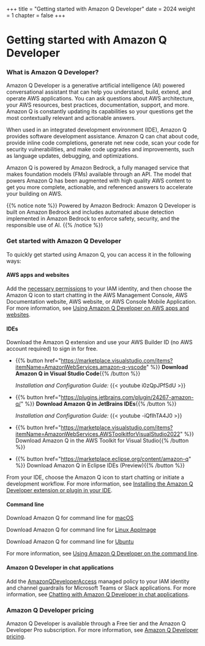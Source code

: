 +++
title = "Getting started with Amazon Q Developer"
date = 2024
weight = 1
chapter = false
+++

# Getting started with Amazon Q Developer

### What is Amazon Q Developer?

Amazon Q Developer is a generative artificial intelligence (AI) powered conversational assistant that can help you understand, build, extend, and operate AWS applications. You can ask questions about AWS architecture, your AWS resources, best practices, documentation, support, and more. Amazon Q is constantly updating its capabilities so your questions get the most contextually relevant and actionable answers.

When used in an integrated development environment (IDE), Amazon Q provides software development assistance. Amazon Q can chat about code, provide inline code completions, generate net new code, scan your code for security vulnerabilities, and make code upgrades and improvements, such as language updates, debugging, and optimizations.

Amazon Q is powered by Amazon Bedrock, a fully managed service that makes foundation models (FMs) available through an API. The model that powers Amazon Q has been augmented with high quality AWS content to get you more complete, actionable, and referenced answers to accelerate your building on AWS.

{{% notice note %}}
Powered by Amazon Bedrock: Amazon Q Developer is built on Amazon Bedrock and includes automated abuse detection implemented in Amazon Bedrock to enforce safety, security, and the responsible use of AI.
{{% /notice %}}

### Get started with Amazon Q Developer

To quickly get started using Amazon Q, you can access it in the following ways:

#### AWS apps and websites

Add the [necessary permissions](https://docs.aws.amazon.com/amazonq/latest/qdeveloper-ug/security_iam_id-based-policy-examples.html) to your IAM identity, and then choose the Amazon Q icon to start chatting in the AWS Management Console, AWS Documentation website, AWS website, or AWS Console Mobile Application. For more information, see [Using Amazon Q Developer on AWS apps and websites](https://docs.aws.amazon.com/amazonq/latest/qdeveloper-ug/q-on-aws.html).

#### IDEs

Download the Amazon Q extension and use your AWS Builder ID (no AWS account required) to sign in for free.

- {{% button href="https://marketplace.visualstudio.com/items?itemName=AmazonWebServices.amazon-q-vscode" %}} **Download Amazon Q in Visual Studio Code**{{% /button %}}<br>

  _Installation and Configuration Guide:_
  {{< youtube i0zQpJPfSdU >}}

- {{% button href="https://plugins.jetbrains.com/plugin/24267-amazon-q/" %}} **Download Amazon Q in JetBrains IDEs**{{% /button %}}<br>

  _Installation and Configuration Guide:_
  {{< youtube -iQfIhTA4J0 >}}

- {{% button href="https://marketplace.visualstudio.com/items?itemName=AmazonWebServices.AWSToolkitforVisualStudio2022" %}} Download Amazon Q in the AWS Toolkit for Visual Studio{{% /button %}}<br>

- {{% button href="https://marketplace.eclipse.org/content/amazon-q" %}} Download Amazon Q in Eclipse IDEs (Preview){{% /button %}}

From your IDE, choose the Amazon Q icon to start chatting or initiate a development workflow. For more information, see [Installing the Amazon Q Developer extension or plugin in your IDE](https://docs.aws.amazon.com/amazonq/latest/qdeveloper-ug/q-in-IDE-setup.html).

#### Command line

Download Amazon Q for command line for [macOS](https://docs.aws.amazon.com/amazonq/latest/qdeveloper-ug/command-line-installing.html#command-line-installing-macos)

Download Amazon Q for command line for [Linux AppImage](https://docs.aws.amazon.com/amazonq/latest/qdeveloper-ug/command-line-installing.html#command-line-installing-appimage)

Download Amazon Q for command line for [Ubuntu](https://docs.aws.amazon.com/amazonq/latest/qdeveloper-ug/command-line-installing.html#command-line-installing-ubuntu)

For more information, see [Using Amazon Q Developer on the command line](https://docs.aws.amazon.com/amazonq/latest/qdeveloper-ug/command-line.html).

#### Amazon Q Developer in chat applications

Add the [AmazonQDeveloperAccess](https://docs.aws.amazon.com/amazonq/latest/qdeveloper-ug/managed-policy.html#amazonq-policy-fullaccess) managed policy to your IAM identity and channel guardrails for Microsoft Teams or Slack applications. For more information, see [Chatting with Amazon Q Developer in chat applications](https://docs.aws.amazon.com/amazonq/latest/qdeveloper-ug/q-in-chat-applications.html).

### Amazon Q Developer pricing

Amazon Q Developer is available through a Free tier and the Amazon Q Developer Pro subscription. For more information, see [Amazon Q Developer pricing](https://aws.amazon.com/q/developer/pricing).
